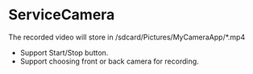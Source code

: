 # ServiceCamera

The recorded video will store in /sdcard/Pictures/MyCameraApp/*.mp4

- Support Start/Stop button.
- Support choosing front or back camera for recording.

